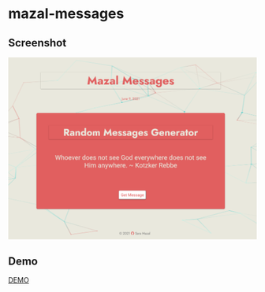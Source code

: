 # mazal-messages
## Screenshot
 ![Mazal Messages](https://github.com/saramazal/mazal-messages/blob/main/Mazal%20Messages.png)
## Demo
[DEMO ](https://saramazal.github.io/mazal-messages/)
